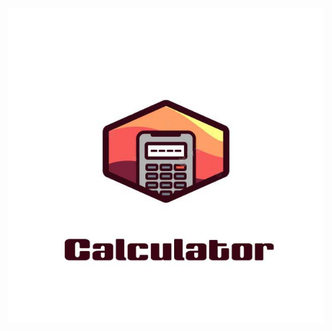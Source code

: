 ![alt text](https://github.com/denisdanailov/BinaryCalculator.app/blob/9b4fbfe7512cd99fd8e4ca7c8a187b84d3637a76/BinaryCalculator.app/src/app/img/calculator_logo.jpg)

